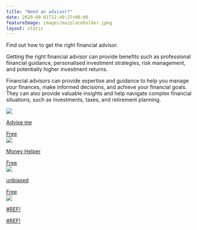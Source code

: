```yaml
---
title: "Need an advisor?"
date: 2020-09-01T12:49:27+06:00
featureImage: images/ma/placeholder.jpeg
layout: static
---
```


Find out how to get the right financial advisor.

Getting the right financial advisor can provide benefits such as professional financial guidance, personalised investment strategies, risk management, and potentially higher investment returns.

Financial advisors can provide expertise and guidance to help you manage your finances, make informed decisions, and achieve your financial goals. They can also provide valuable insights and help navigate complex financial situations, such as investments, taxes, and retirement planning.

<a class="ma-link" href="https://www.adviseme.co.uk/?dyn=true&keyword=uk%20financial%20adviser&matchtype=e&network=o&campaign=Finance%20%7C%20Exact&device=c&location=132721&adid=80264480205661&campaignid=367425406&adgroupid=1284229896539942&utm_source=Bing%20Paid&msclkid=797046b2318216aff44622d333fdeff4&utm_medium=cpc&utm_campaign=Finance%20%7C%20Exact&utm_term=uk%20financial%20adviser&utm_content=Financial%20-%20Adviser%20-%20UK%20-%20Exact"><div class="ma-card ma-card-Wealth"><div class="ma-icon"><img src ="/images/icon-check.png"/></div><div class="ma-name"><p>Advise me</p></div><div class="ma-paid-text"><span>Free</span></div></div></a><a class="ma-link" href="https://www.moneyhelper.org.uk/en/getting-help-and-advice/financial-advisers/do-you-need-a-financial-adviser"><div class="ma-card ma-card-Wealth"><div class="ma-icon"><img src ="/images/icon-check.png"/></div><div class="ma-name"><p>Money Helper</p></div><div class="ma-paid-text"><span>Free</span></div></div></a><a class="ma-link" href="https://www.unbiased.co.uk/news/financial-planning/why-should-i-use-a-financial-adviser"><div class="ma-card ma-card-Wealth"><div class="ma-icon"><img src ="/images/icon-check.png"/></div><div class="ma-name"><p>unbiased</p></div><div class="ma-paid-text"><span>Free</span></div></div></a><a class="ma-link" href="#REF!"><div class="ma-card ma-card-Wealth"><div class="ma-icon"><img src ="/images/icon-check.png"/></div><div class="ma-name"><p>#REF!</p></div><div class="ma-paid-text"><span>#REF!</span></div></div></a>  

<br/><br/>






